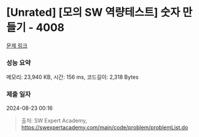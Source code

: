 # [Unrated] [모의 SW 역량테스트] 숫자 만들기 - 4008 

[문제 링크](https://swexpertacademy.com/main/code/problem/problemDetail.do?contestProbId=AWIeRZV6kBUDFAVH) 

### 성능 요약

메모리: 23,940 KB, 시간: 156 ms, 코드길이: 2,318 Bytes

### 제출 일자

2024-08-23 00:16



> 출처: SW Expert Academy, https://swexpertacademy.com/main/code/problem/problemList.do